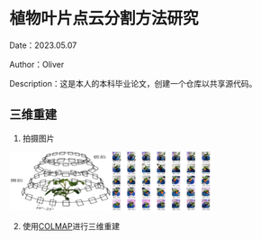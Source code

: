 # 植物叶片点云分割方法研究

Date：2023.05.07

Author：Oliver

Description：这是本人的本科毕业论文，创建一个仓库以共享源代码。

## 三维重建
1. 拍摄图片

<img src="Asset/Angle.png" width="180" height="105"><img src="Asset/Picture.png" width="180" height="105">


2. 使用[COLMAP](https://colmap.github.io/)进行三维重建


